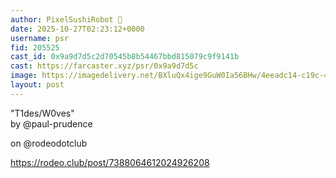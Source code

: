 ```yaml
---
author: PixelSushiRobot 💫
date: 2025-10-27T02:23:12+0000
username: psr
fid: 205525
cast_id: 0x9a9d7d5c2d70545b8b54467bbd815079c9f9141b
cast: https://farcaster.xyz/psr/0x9a9d7d5c
image: https://imagedelivery.net/BXluQx4ige9GuW0Ia56BHw/4eeadc14-c19c-4663-25a6-c6cb79aad700/original
layout: post
---
```

"T1des/W0ves"  
by @paul-prudence  
  
on @rodeodotclub  
  
https://rodeo.club/post/7388064612024926208  

<img src='https://imagedelivery.net/BXluQx4ige9GuW0Ia56BHw/4eeadc14-c19c-4663-25a6-c6cb79aad700/original' alt='' referrerpolicy='no-referrer'/>
